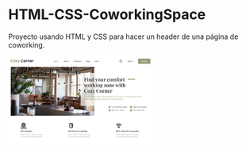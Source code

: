 # HTML-CSS-CoworkingSpace
Proyecto usando HTML y CSS para hacer un header de una página de coworking.

<img src="https://raw.githubusercontent.com/IreHurtado/HTML-CSS-CoworkingSpace/main/CoworkingSpace/ProyectoImagen.png" style="height: 60%; width:60%;"/>
